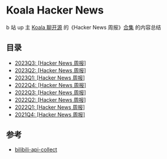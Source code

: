 
# Koala Hacker News
 b 站 up 主 [Koala 聊开源](https://space.bilibili.com/489667127) 的《Hacker News 周报》[合集](https://space.bilibili.com/489667127/channel/collectiondetail?sid=249279) 的内容总结

## 目录

- [2023Q3: [Hacker News 周报]](Hacker-News/2023Q3-Hacker-News.md)
- [2023Q2: [Hacker News 周报]](Hacker-News/2023Q2-Hacker-News.md)
- [2023Q1: [Hacker News 周报]](Hacker-News/2023Q1-Hacker-News.md)
- [2022Q4: [Hacker News 周报]](Hacker-News/2022Q4-Hacker-News.md)
- [2022Q3: [Hacker News 周报]](Hacker-News/2022Q3-Hacker-News.md)
- [2022Q2: [Hacker News 周报]](Hacker-News/2022Q2-Hacker-News.md)
- [2022Q1: [Hacker News 周报]](Hacker-News/2022Q1-Hacker-News.md)
- [2021Q4: [Hacker News 周报]](Hacker-News/2021Q4-Hacker-News.md)

## 参考

 - [bilibili-api-collect](https://github.com/SocialSisterYi/bilibili-API-collect)

